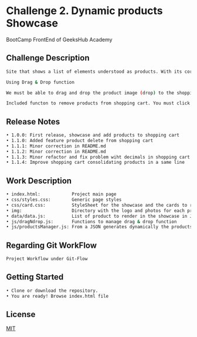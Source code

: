# Challenge 2. Dynamic products Showcase

BootCamp FrontEnd of GeeksHub Academy

## Challenge Description

```bash
Site that shows a list of elements understood as products. With its corresponding individual price.

Using Drag & Drop function

We must be able to drag and drop the product image (drop) to the shopping cart. This will add the value of the product to the total purchase, which will be shown to the user at all times.

Included functon to remove products from shopping cart. You must click on the cart to watch the complete shopping cart and click remove item option to do it.
```
## Release Notes

```bash
• 1.0.0: First release, showcase and add products to shopping cart
• 1.1.0: Added feature product delete from shopping cart
• 1.1.1: Minor correction in README.md
• 1.1.2: Minor correction in README.md
• 1.1.3: Minor refactor and fix problem wiht decimals in shopping cart amount calculation
• 1.1.4: Improve shopping cart consolidating products in a same line

```

## Work Description

```bash
• index.html:            Project main page
• css/styles.css:        Generic page styles
• css/card.css:          StyleSheet for the showcase and the cards to render each product
• img:                   Directory with the logo and photos for each product
• data/data.js:          List of product to render in the showcase in JSON format
• js/dragNdrop.js:       Functions to manage drag & drop function
• js/productsManager.js: From a JSON generates dynamically the products show case
```

## Regarding Git WorkFlow
```bash
Project Workflow under Git-Flow 
```

## Getting Started

```bash
• Clone or download the repository.
• You are ready! Browse index.html file
```

## License
[MIT](https://choosealicense.com/licenses/mit/)
